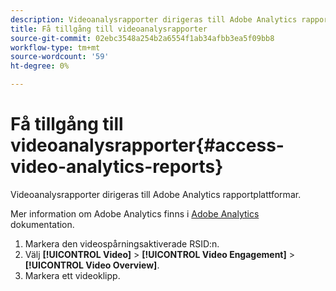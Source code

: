 ```yaml
---
description: Videoanalysrapporter dirigeras till Adobe Analytics rapportplattformar.
title: Få tillgång till videoanalysrapporter
source-git-commit: 02ebc3548a254b2a6554f1ab34afbb3ea5f09bb8
workflow-type: tm+mt
source-wordcount: '59'
ht-degree: 0%

---
```


# Få tillgång till videoanalysrapporter{#access-video-analytics-reports}

Videoanalysrapporter dirigeras till Adobe Analytics rapportplattformar.

Mer information om Adobe Analytics finns i [Adobe Analytics](https://microsite.omniture.com/t2/help/en_US/reference/) dokumentation.
1. Markera den videospårningsaktiverade RSID:n.
1. Välj **[!UICONTROL Video]** > **[!UICONTROL Video Engagement]** > **[!UICONTROL Video Overview]**.
1. Markera ett videoklipp.
